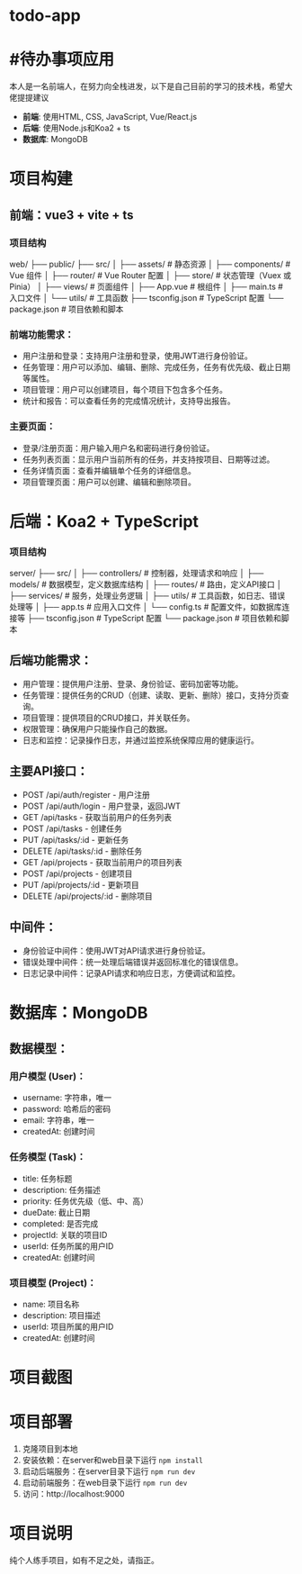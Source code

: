 
# todo-app
# #待办事项应用
本人是一名前端人，在努力向全栈进发，以下是自己目前的学习的技术栈，希望大佬提提建议

- **前端**: 使用HTML, CSS, JavaScript, Vue/React.js
- **后端**: 使用Node.js和Koa2 + ts
- **数据库**: MongoDB


# 项目构建
## 前端：vue3 + vite + ts
### 项目结构
web/
├── public/
├── src/
│   ├── assets/            # 静态资源
│   ├── components/        # Vue 组件
│   ├── router/            # Vue Router 配置
│   ├── store/             # 状态管理（Vuex 或 Pinia）
│   ├── views/             # 页面组件
│   ├── App.vue            # 根组件
│   ├── main.ts            # 入口文件
│   └── utils/             # 工具函数
├── tsconfig.json          # TypeScript 配置
└── package.json           # 项目依赖和脚本
### 前端功能需求：
- 用户注册和登录：支持用户注册和登录，使用JWT进行身份验证。
- 任务管理：用户可以添加、编辑、删除、完成任务，任务有优先级、截止日期等属性。
- 项目管理：用户可以创建项目，每个项目下包含多个任务。
- 统计和报告：可以查看任务的完成情况统计，支持导出报告。
### 主要页面：
- 登录/注册页面：用户输入用户名和密码进行身份验证。
- 任务列表页面：显示用户当前所有的任务，并支持按项目、日期等过滤。
- 任务详情页面：查看并编辑单个任务的详细信息。
- 项目管理页面：用户可以创建、编辑和删除项目。

# 后端：Koa2 + TypeScript
### 项目结构
server/
├── src/
│   ├── controllers/       # 控制器，处理请求和响应
│   ├── models/            # 数据模型，定义数据库结构
│   ├── routes/            # 路由，定义API接口
│   ├── services/          # 服务，处理业务逻辑
│   ├── utils/             # 工具函数，如日志、错误处理等
│   ├── app.ts             # 应用入口文件
│   └── config.ts          # 配置文件，如数据库连接等
├── tsconfig.json          # TypeScript 配置
└── package.json           # 项目依赖和脚本
## 后端功能需求：
- 用户管理：提供用户注册、登录、身份验证、密码加密等功能。
- 任务管理：提供任务的CRUD（创建、读取、更新、删除）接口，支持分页查询。
- 项目管理：提供项目的CRUD接口，并关联任务。
- 权限管理：确保用户只能操作自己的数据。
- 日志和监控：记录操作日志，并通过监控系统保障应用的健康运行。
## 主要API接口：
- POST /api/auth/register - 用户注册
- POST /api/auth/login - 用户登录，返回JWT
- GET /api/tasks - 获取当前用户的任务列表
- POST /api/tasks - 创建任务
- PUT /api/tasks/:id - 更新任务
- DELETE /api/tasks/:id - 删除任务
- GET /api/projects - 获取当前用户的项目列表
- POST /api/projects - 创建项目
- PUT /api/projects/:id - 更新项目
- DELETE /api/projects/:id - 删除项目
## 中间件：
- 身份验证中间件：使用JWT对API请求进行身份验证。
- 错误处理中间件：统一处理后端错误并返回标准化的错误信息。
- 日志记录中间件：记录API请求和响应日志，方便调试和监控。

# 数据库：MongoDB
## 数据模型：
### 用户模型 (User)：
- username: 字符串，唯一
- password: 哈希后的密码
- email: 字符串，唯一
- createdAt: 创建时间
### 任务模型 (Task)：
- title: 任务标题
- description: 任务描述
- priority: 任务优先级（低、中、高）
- dueDate: 截止日期
- completed: 是否完成
- projectId: 关联的项目ID
- userId: 任务所属的用户ID
- createdAt: 创建时间
### 项目模型 (Project)：
- name: 项目名称
- description: 项目描述
- userId: 项目所属的用户ID
- createdAt: 创建时间


# 项目截图


# 项目部署

1. 克隆项目到本地
2. 安装依赖：在server和web目录下运行 `npm install`
3. 启动后端服务：在server目录下运行 `npm run dev`
4. 启动前端服务：在web目录下运行 `npm run dev`
5. 访问：http://localhost:9000

# 项目说明

纯个人练手项目，如有不足之处，请指正。
